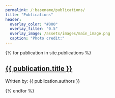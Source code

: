 ```yaml
---
permalink: /:basename/publications/
title: "Publications"
header:
  overlay_color: "#000"
  overlay_filter: "0.5"
  overlay_image: /assets/images/main_image.png
  caption: "Photo credit:"
---
```


{% for publication in site.publications %}
  <div>
    <h2>
      <a href="{{ publication.url }}">{{ publication.title }}</a>
    </h2>
    <p style="font-size: 14px;">Written by: {{ publication.authors }}</p>
  </div>
{% endfor %}